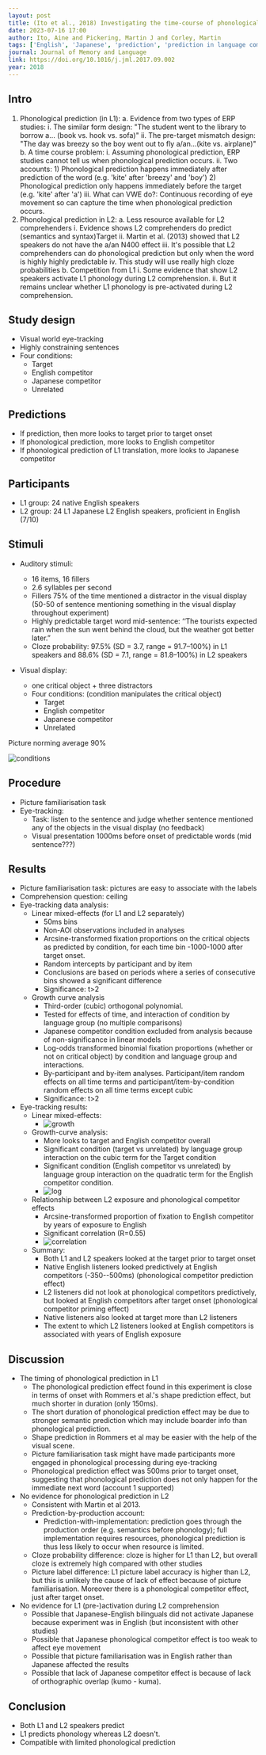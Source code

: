 ```yaml
---
layout: post
title: (Ito et al., 2018) Investigating the time-course of phonological prediction in native and non-native speakers of English - A visual world eye-tracking study
date: 2023-07-16 17:00
author: Ito, Aine and Pickering, Martin J and Corley, Martin
tags: ['English', 'Japanese', 'prediction', 'prediction in language comprehension', 'eye-tracking', 'visual world paradigm', 'L2', 'phonological prediction']
journal: Journal of Memory and Language
link: https://doi.org/10.1016/j.jml.2017.09.002
year: 2018
---
```


## Intro
1. Phonological prediction (in L1):
    a. Evidence from two types of ERP studies:
        i. The similar form design: "The student went to the library to borrow a… (book vs. hook vs. sofa)"
        ii. The pre-target mismatch design: "The day was breezy so the boy went out to fly a/an…(kite vs. airplane)"
    b. A time course problem:
        i. Assuming phonological prediction, ERP studies cannot tell us when phonological prediction occurs. 
        ii. Two accounts:
            1) Phonological prediction happens immediately after prediction of the word (e.g. 'kite' after 'breezy' and 'boy')
            2) Phonological prediction only happens immediately before the target (e.g. 'kite' after 'a')
        iii. What can VWE do?: Continuous recording of eye movement so can capture the time when phonological prediction occurs. 
2. Phonological prediction in L2:
    a. Less resource available for L2 comprehenders
        i. Evidence shows L2 comprehenders do predict (semantics and syntax)Target
        ii. Martin et al. (2013) showed that L2 speakers do not have the a/an N400 effect
        iii. It's possible that L2 comprehenders can do phonological prediction but only when the word is highly highly predictable
        iv. This study will use really high cloze probabilities
    b. Competition from L1
        i. Some evidence that show L2 speakers activate L1 phonology during L2 comprehension. 
        ii. But it remains unclear whether L1 phonology is pre-activated during L2 comprehension.

## Study design

- Visual world eye-tracking
- Highly constraining sentences
- Four conditions:
    - Target
    - English competitor
    - Japanese competitor
    - Unrelated

## Predictions

- If prediction, then more looks to target prior to target onset
- If phonological prediction, more looks to English competitor 
- If phonological prediction of L1 translation, more looks to Japanese competitor

## Participants

- L1 group: 24 native English speakers
- L2 group: 24 L1 Japanese L2 English speakers, proficient in English (7/10)

## Stimuli
- Auditory stimuli:
    - 16 items, 16 fillers
    - 2.6 syllables per second
    - Fillers 75% of the time mentioned a distractor in the visual display (50-50 of sentence mentioning something in the visual display throughout experiment)
    - Highly predictable target word mid-sentence: ‘‘The tourists expected rain when the sun went behind the cloud, but the weather got better later.”
    - Cloze probability: 97.5% (SD = 3.7, range = 91.7–100%) in L1 speakers and 88.6% (SD = 7.1, range = 81.8–100%) in L2 speakers

- Visual display: 
    - one critical object + three distractors
    - Four conditions: (condition manipulates the critical object)
        - Target
        - English competitor
        - Japanese competitor
        - Unrelated

Picture norming average 90%

![conditions](/img/articles-phd/ito-2018-1.png)

## Procedure

- Picture familiarisation task
- Eye-tracking:
    - Task: listen to the sentence and judge whether sentence mentioned any of the objects in the visual display (no feedback)
    - Visual presentation 1000ms before onset of predictable words (mid sentence???)

## Results

- Picture familiarisation task: pictures are easy to associate with the labels
- Comprehension question: ceiling
- Eye-tracking data analysis:
    - Linear mixed-effects (for L1 and L2 separately)
        - 50ms bins
        - Non-AOI observations included in analyses
        - Arcsine-transformed fixation proportions on the critical objects as predicted by condition, for each time bin -1000-1000 after target onset.
        - Random intercepts by participant and by item
        - Conclusions are based on periods where a series of consecutive bins showed a significant difference
        - Significance: t>2
    - Growth curve analysis
        - Third-order (cubic) orthogonal polynomial.
        - Tested for effects of time, and interaction of condition by language group (no multiple comparisons)
        - Japanese competitor condition excluded from analysis because of non-significance in linear models
        - Log-odds transformed binomial fixation proportions (whether or not on critical object) by condition and language group and interactions.
        - By-participant and by-item analyses. Participant/item random effects on all time terms and participant/item-by-condition random effects on all time terms except cubic
        - Significance: t>2
- Eye-tracking results:
    - Linear mixed-effects:
        - ![growth](/img/articles-phd/ito-2018-2.png)
    - Growth-curve analysis:
        - More looks to target and English competitor overall
        - Significant condition (target vs unrelated) by language group interaction on the cubic term for the Target condition
        - Significant condition (English competitor vs unrelated) by language group interaction on the quadratic term for the English competitor condition. 
        - ![log](/img/articles-phd/ito-2018-3.png)
    - Relationship between L2 exposure and phonological competitor effects
        - Arcsine-transformed proportion of fixation to English competitor by years of exposure to English
        - Significant correlation (R=0.55)
        - ![correlation](/img/articles-phd/ito-2018-4.png)
    - Summary:
        - Both L1 and L2 speakers looked at the target prior to target onset
        - Native English listeners looked predictively at English competitors (-350--500ms) (phonological competitor prediction effect)
        - L2 listeners did not look at phonological competitors predictively, but looked at English competitors after target onset (phonological competitor priming effect)
        - Native listeners also looked at target more than L2 listeners
        - The extent to which L2 listeners looked at English competitors is associated with years of English exposure

## Discussion

- The timing of phonological prediction in L1
    - The phonological prediction effect found in this experiment is close in terms of onset with Rommers et al.'s shape prediction effect, but much shorter in duration (only 150ms).
    - The short duration of phonological prediction effect may be due to stronger semantic prediction which may include boarder info than phonological prediction. 
    - Shape prediction in Rommers et al may be easier with the help of the visual scene. 
    - Picture familiarisation task might have made participants more engaged in phonological processing during eye-tracking
    - Phonological prediction effect was 500ms prior to target onset, suggesting that phonological prediction does not only happen for the immediate next word (account 1 supported)
- No evidence for phonological prediction in L2
    - Consistent with Martin et al 2013. 
    - Prediction-by-production account: 
        - Prediction-with-implementation: prediction goes through the production order (e.g. semantics before phonology); full implementation requires resources, phonological prediction is thus less likely to occur when resource is limited. 
    - Cloze probability difference: cloze is higher for L1 than L2, but overall cloze is extremely high compared with other studies
    - Picture label difference: L1 picture label accuracy is higher than L2, but this is unlikely the cause of lack of effect because of picture familiarisation. Moreover there is a phonological competitor effect, just after target onset. 
- No evidence for L1 (pre-)activation during L2 comprehension
    - Possible that Japanese-English bilinguals did not activate Japanese because experiment was in English (but inconsistent with other studies)
    - Possible that Japanese phonological competitor effect is too weak to affect eye movement
    - Possible that picture familiarisation was in English rather than Japanese affected the results
    - Possible that lack of Japanese competitor effect is because of lack of orthographic overlap (kumo - kuma). 

## Conclusion
- Both L1 and L2 speakers predict
- L1 predicts phonology whereas L2 doesn't. 
- Compatible with limited phonological prediction